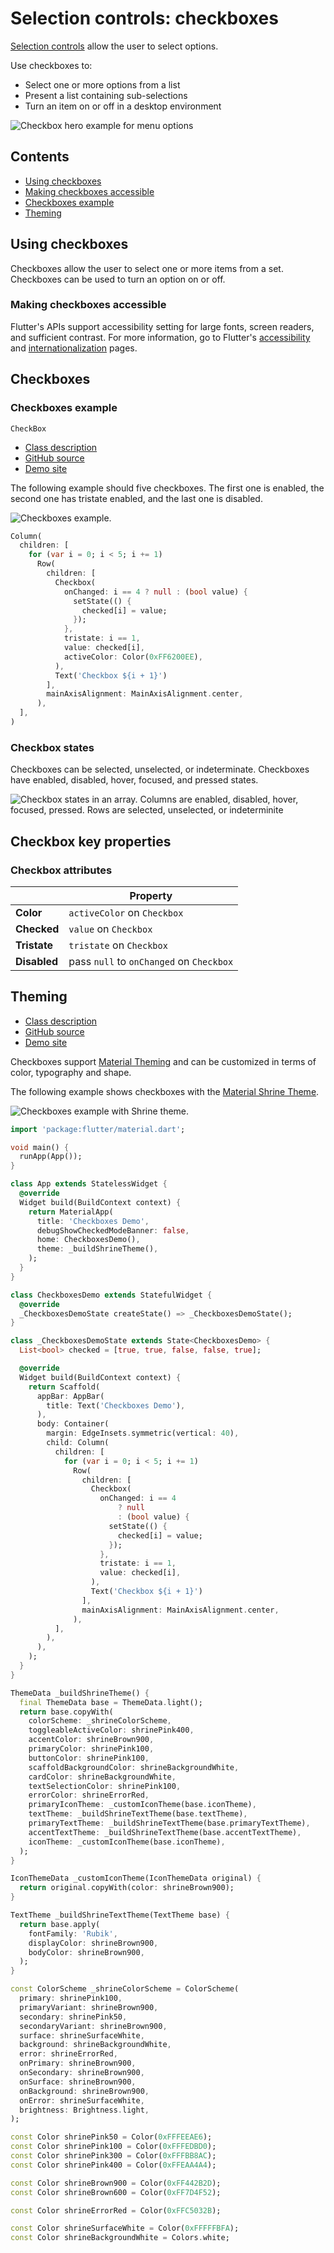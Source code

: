<!--docs:
title: "Material selection controls: CheckBoxes"
layout: detail
section: components
excerpt: "Selection controls allow the user to select options."
iconId:
path: /catalog/SelectionControlsCheckBoxes/
-->

# Selection controls: checkboxes

[Selection controls](https://material.io/components/selection-controls#usage) allow the user to select options.

Use checkboxes to:

- Select one or more options from a list
- Present a list containing sub-selections
- Turn an item on or off in a desktop environment

![Checkbox hero example for menu options](assets/checkboxes/checkbox-hero.png)

## Contents

- [Using checkboxes](#using-checkboxes)
- [Making checkboxes accessible](#making-checkboxes-accessible)
- [Checkboxes example](#checkboxes-example)
- [Theming](#theming)

## Using checkboxes

Checkboxes allow the user to select one or more items from a set. Checkboxes can be used to turn an option on or off.

### Making checkboxes accessible

Flutter's APIs support accessibility setting for large fonts, screen readers, and sufficient contrast. For more information, go to Flutter's [accessibility](https://flutter.dev/docs/development/accessibility-and-localization/accessibility) and [internationalization](https://flutter.dev/docs/development/accessibility-and-localization/internationalization) pages.

## Checkboxes

### Checkboxes example

`CheckBox`
- [Class description](https://api.flutter.dev/flutter/material/Checkbox-class.html)
- [GitHub source](https://github.com/flutter/flutter/blob/master/packages/flutter/lib/src/material/checkbox.dart)
- [Demo site](https://dartpad.dev/embed-flutter.html?gh_owner=material-components&gh_repo=material-components-flutter&gh_path=docs/components/dartpad/checkboxes/regular)

The following example should five checkboxes. The first one is enabled, the second one has tristate enabled, and the last one is disabled.

![Checkboxes example.](assets/checkboxes/checkboxes-example.png)

```dart
Column(
  children: [
    for (var i = 0; i < 5; i += 1)
      Row(
        children: [
          Checkbox(
            onChanged: i == 4 ? null : (bool value) {
              setState(() {
                checked[i] = value;
              });
            },
            tristate: i == 1,
            value: checked[i],
            activeColor: Color(0xFF6200EE),
          ),
          Text('Checkbox ${i + 1}')
        ],
        mainAxisAlignment: MainAxisAlignment.center,
      ),
  ],
)
```

### Checkbox states

Checkboxes can be selected, unselected, or indeterminate. Checkboxes have enabled, disabled, hover, focused, and pressed states.

![Checkbox states in an array. Columns are enabled, disabled, hover, focused, pressed. Rows are selected, unselected, or indeterminite](assets/checkboxes/checkbox-state.png)

## Checkbox key properties

### Checkbox attributes

&nbsp; | Property
------ | ---------
**Color** | `activeColor` on `Checkbox`
**Checked** | `value` on `Checkbox`
**Tristate** | `tristate` on `Checkbox`
**Disabled** | pass `null` to `onChanged` on `Checkbox`

## Theming

- [Class description](https://api.flutter.dev/flutter/material/Checkbox-class.html)
- [GitHub source](https://github.com/flutter/flutter/blob/master/packages/flutter/lib/src/material/checkbox.dart)
- [Demo site](https://dartpad.dev/embed-flutter.html?gh_owner=material-components&gh_repo=material-components-flutter&gh_path=docs/components/dartpad/checkboxes/theme)

Checkboxes support [Material Theming](https://material.io/components/buttons/#theming) and can be customized in terms of color, typography and shape.

The following example shows checkboxes with the [Material Shrine Theme](https://material.io/design/material-studies/shrine.html).

![Checkboxes example with Shrine theme.](assets/checkboxes/checkboxes-themed.png)

```dart
import 'package:flutter/material.dart';

void main() {
  runApp(App());
}

class App extends StatelessWidget {
  @override
  Widget build(BuildContext context) {
    return MaterialApp(
      title: 'Checkboxes Demo',
      debugShowCheckedModeBanner: false,
      home: CheckboxesDemo(),
      theme: _buildShrineTheme(),
    );
  }
}

class CheckboxesDemo extends StatefulWidget {
  @override
  _CheckboxesDemoState createState() => _CheckboxesDemoState();
}

class _CheckboxesDemoState extends State<CheckboxesDemo> {
  List<bool> checked = [true, true, false, false, true];

  @override
  Widget build(BuildContext context) {
    return Scaffold(
      appBar: AppBar(
        title: Text('Checkboxes Demo'),
      ),
      body: Container(
        margin: EdgeInsets.symmetric(vertical: 40),
        child: Column(
          children: [
            for (var i = 0; i < 5; i += 1)
              Row(
                children: [
                  Checkbox(
                    onChanged: i == 4
                        ? null
                        : (bool value) {
                      setState(() {
                        checked[i] = value;
                      });
                    },
                    tristate: i == 1,
                    value: checked[i],
                  ),
                  Text('Checkbox ${i + 1}')
                ],
                mainAxisAlignment: MainAxisAlignment.center,
              ),
          ],
        ),
      ),
    );
  }
}

ThemeData _buildShrineTheme() {
  final ThemeData base = ThemeData.light();
  return base.copyWith(
    colorScheme: _shrineColorScheme,
    toggleableActiveColor: shrinePink400,
    accentColor: shrineBrown900,
    primaryColor: shrinePink100,
    buttonColor: shrinePink100,
    scaffoldBackgroundColor: shrineBackgroundWhite,
    cardColor: shrineBackgroundWhite,
    textSelectionColor: shrinePink100,
    errorColor: shrineErrorRed,
    primaryIconTheme: _customIconTheme(base.iconTheme),
    textTheme: _buildShrineTextTheme(base.textTheme),
    primaryTextTheme: _buildShrineTextTheme(base.primaryTextTheme),
    accentTextTheme: _buildShrineTextTheme(base.accentTextTheme),
    iconTheme: _customIconTheme(base.iconTheme),
  );
}

IconThemeData _customIconTheme(IconThemeData original) {
  return original.copyWith(color: shrineBrown900);
}

TextTheme _buildShrineTextTheme(TextTheme base) {
  return base.apply(
    fontFamily: 'Rubik',
    displayColor: shrineBrown900,
    bodyColor: shrineBrown900,
  );
}

const ColorScheme _shrineColorScheme = ColorScheme(
  primary: shrinePink100,
  primaryVariant: shrineBrown900,
  secondary: shrinePink50,
  secondaryVariant: shrineBrown900,
  surface: shrineSurfaceWhite,
  background: shrineBackgroundWhite,
  error: shrineErrorRed,
  onPrimary: shrineBrown900,
  onSecondary: shrineBrown900,
  onSurface: shrineBrown900,
  onBackground: shrineBrown900,
  onError: shrineSurfaceWhite,
  brightness: Brightness.light,
);

const Color shrinePink50 = Color(0xFFFEEAE6);
const Color shrinePink100 = Color(0xFFFEDBD0);
const Color shrinePink300 = Color(0xFFFBB8AC);
const Color shrinePink400 = Color(0xFFEAA4A4);

const Color shrineBrown900 = Color(0xFF442B2D);
const Color shrineBrown600 = Color(0xFF7D4F52);

const Color shrineErrorRed = Color(0xFFC5032B);

const Color shrineSurfaceWhite = Color(0xFFFFFBFA);
const Color shrineBackgroundWhite = Colors.white;
```
